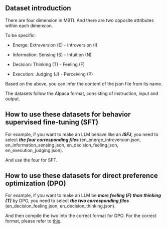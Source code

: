 ## Dataset introduction

There are four dimension in MBTI. And there are two opposite attributes within each dimension.

To be specific:

+ Energe: Extraversion (E) - Introversion (I)

+ Information: Sensing (S) - Intuition (N)

+ Decision: Thinking (T) - Feeling (F)

+ Execution: Judging (J) - Perceiving (P)

Based on the above, you can infer the content of the json file from its name.

The datasets follow the Alpaca format, consisting of instruction, input and output.

## How to use these datasets for behavior supervised fine-tuning (SFT)

For example, if you want to make an LLM behave like an ***ISFJ***, you need to select ***the four corresponding files*** (en_energe_introversion.json, en_information_sensing.json, en_decision_feeling.json, en_execution_judging.json). 

And use the four for SFT.

## How to use these datasets for direct preference optimization (DPO)

For example, if you want to make an LLM be ***more feeling (F) than thinking (T)*** by DPO, you need to select ***the two corresponding files*** (en_decision_feeling.json, en_decision_thinking.json). 

And then compile the two into the correct format for DPO. For the correct format, please refer to [this](https://github.com/hiyouga/LLaMA-Factory/blob/main/data/comparison_gpt4_data_en.json).
